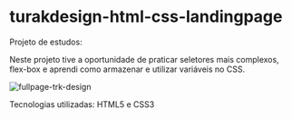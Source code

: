 # turakdesign-html-css-landingpage
Projeto de estudos:

Neste projeto tive a oportunidade de praticar seletores mais complexos, flex-box e aprendi como armazenar e utilizar variáveis no CSS.

![fullpage-trk-design](https://user-images.githubusercontent.com/69637070/218533787-16c9da1c-dc4d-4d09-a1d8-96e2c19bb2d3.png)


Tecnologias utilizadas:
HTML5 e CSS3



